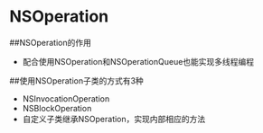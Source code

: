 # NSOperation

##NSOperation的作用
- 配合使用NSOperation和NSOperationQueue也能实现多线程编程

##使用NSOperation子类的方式有3种
- NSInvocationOperation
- NSBlockOperation
- 自定义子类继承NSOperation，实现内部相应的方法